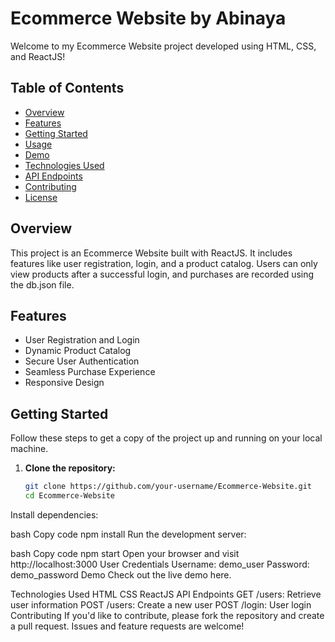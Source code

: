 # Ecommerce Website by Abinaya

Welcome to my Ecommerce Website project developed using HTML, CSS, and ReactJS!

## Table of Contents
- [Overview](#overview)
- [Features](#features)
- [Getting Started](#getting-started)
- [Usage](#usage)
- [Demo](#demo)
- [Technologies Used](#technologies-used)
- [API Endpoints](#api-endpoints)
- [Contributing](#contributing)
- [License](#license)

## Overview
This project is an Ecommerce Website built with ReactJS. It includes features like user registration, login, and a product catalog. Users can only view products after a successful login, and purchases are recorded using the db.json file.

## Features
- User Registration and Login
- Dynamic Product Catalog
- Secure User Authentication
- Seamless Purchase Experience
- Responsive Design

## Getting Started
Follow these steps to get a copy of the project up and running on your local machine.

1. **Clone the repository:**
   ```bash
   git clone https://github.com/your-username/Ecommerce-Website.git
   cd Ecommerce-Website
Install dependencies:

bash
Copy code
npm install
Run the development server:

bash
Copy code
npm start
Open your browser and visit http://localhost:3000
User Credentials
Username: demo_user
Password: demo_password
Demo
Check out the live demo here.

Technologies Used
HTML
CSS
ReactJS
API Endpoints
GET /users: Retrieve user information
POST /users: Create a new user
POST /login: User login
Contributing
If you'd like to contribute, please fork the repository and create a pull request. Issues and feature requests are welcome!

